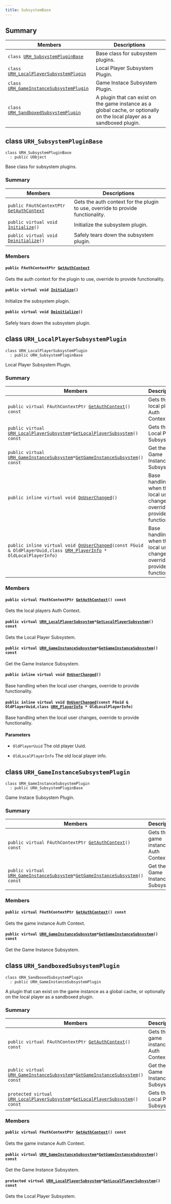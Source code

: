 ```yaml
---
title: SubsystemBase
---
```


## Summary

 Members                        | Descriptions                                
--------------------------------|---------------------------------------------
`class `[`URH_SubsystemPluginBase`](#classURH__SubsystemPluginBase) | Base class for subsystem plugins.
`class `[`URH_LocalPlayerSubsystemPlugin`](#classURH__LocalPlayerSubsystemPlugin) | Local Player Subsystem Plugin.
`class `[`URH_GameInstanceSubsystemPlugin`](#classURH__GameInstanceSubsystemPlugin) | Game Instace Subsystem Plugin.
`class `[`URH_SandboxedSubsystemPlugin`](#classURH__SandboxedSubsystemPlugin) | A plugin that can exist on the game instance as a global cache, or optionally on the local player as a sandboxed plugin.

## class `URH_SubsystemPluginBase` <a id="classURH__SubsystemPluginBase"></a>

```
class URH_SubsystemPluginBase
  : public UObject
```

Base class for subsystem plugins.

### Summary

 Members                        | Descriptions                                
--------------------------------|---------------------------------------------
`public FAuthContextPtr `[`GetAuthContext`](#classURH__SubsystemPluginBase_1a29f5a8a69c5fe311c16ce529baebcbbe) | Gets the auth context for the plugin to use, override to provide functionality.
`public virtual void `[`Initialize`](#classURH__SubsystemPluginBase_1a4b880c273e8ef942f0c640c7df6e8a79)`()` | Initialize the subsystem plugin.
`public virtual void `[`Deinitialize`](#classURH__SubsystemPluginBase_1a0cc2784f9201bcf69a7f12ff9cb8de12)`()` | Safely tears down the subsystem plugin.

### Members

#### `public FAuthContextPtr `[`GetAuthContext`](#classURH__SubsystemPluginBase_1a29f5a8a69c5fe311c16ce529baebcbbe) <a id="classURH__SubsystemPluginBase_1a29f5a8a69c5fe311c16ce529baebcbbe"></a>

Gets the auth context for the plugin to use, override to provide functionality.

#### `public virtual void `[`Initialize`](#classURH__SubsystemPluginBase_1a4b880c273e8ef942f0c640c7df6e8a79)`()` <a id="classURH__SubsystemPluginBase_1a4b880c273e8ef942f0c640c7df6e8a79"></a>

Initialize the subsystem plugin.

#### `public virtual void `[`Deinitialize`](#classURH__SubsystemPluginBase_1a0cc2784f9201bcf69a7f12ff9cb8de12)`()` <a id="classURH__SubsystemPluginBase_1a0cc2784f9201bcf69a7f12ff9cb8de12"></a>

Safely tears down the subsystem plugin.

## class `URH_LocalPlayerSubsystemPlugin` <a id="classURH__LocalPlayerSubsystemPlugin"></a>

```
class URH_LocalPlayerSubsystemPlugin
  : public URH_SubsystemPluginBase
```

Local Player Subsystem Plugin.

### Summary

 Members                        | Descriptions                                
--------------------------------|---------------------------------------------
`public virtual FAuthContextPtr `[`GetAuthContext`](#classURH__LocalPlayerSubsystemPlugin_1abac9a120d9ff77cf7971942c532c611e)`() const` | Gets the local players Auth Context.
`public virtual `[`URH_LocalPlayerSubsystem`](LocalPlayer.md#classURH__LocalPlayerSubsystem)` * `[`GetLocalPlayerSubsystem`](#classURH__LocalPlayerSubsystemPlugin_1a1563225099f0ccab0dde6b7a0937756d)`() const` | Gets the Local Player Subsystem.
`public virtual `[`URH_GameInstanceSubsystem`](GameInstance.md#classURH__GameInstanceSubsystem)` * `[`GetGameInstanceSubsystem`](#classURH__LocalPlayerSubsystemPlugin_1a0467468e4d19b5bd06c558cde90ef7e4)`() const` | Get the Game Instance Subsystem.
`public inline virtual void `[`OnUserChanged`](#classURH__LocalPlayerSubsystemPlugin_1a31753089540e2916c9c19925c4804f68)`()` | Base handling when the local user changes, override to provide functionality.
`public inline virtual void `[`OnUserChanged`](#classURH__LocalPlayerSubsystemPlugin_1ad7c83133c0053de9a5cd4d58cf2af0bc)`(const FGuid & OldPlayerUuid,class `[`URH_PlayerInfo`](PlayerInfo.md#classURH__PlayerInfo)` * OldLocalPlayerInfo)` | Base handling when the local user changes, override to provide functionality.

### Members

#### `public virtual FAuthContextPtr `[`GetAuthContext`](#classURH__LocalPlayerSubsystemPlugin_1abac9a120d9ff77cf7971942c532c611e)`() const` <a id="classURH__LocalPlayerSubsystemPlugin_1abac9a120d9ff77cf7971942c532c611e"></a>

Gets the local players Auth Context.

#### `public virtual `[`URH_LocalPlayerSubsystem`](LocalPlayer.md#classURH__LocalPlayerSubsystem)` * `[`GetLocalPlayerSubsystem`](#classURH__LocalPlayerSubsystemPlugin_1a1563225099f0ccab0dde6b7a0937756d)`() const` <a id="classURH__LocalPlayerSubsystemPlugin_1a1563225099f0ccab0dde6b7a0937756d"></a>

Gets the Local Player Subsystem.

#### `public virtual `[`URH_GameInstanceSubsystem`](GameInstance.md#classURH__GameInstanceSubsystem)` * `[`GetGameInstanceSubsystem`](#classURH__LocalPlayerSubsystemPlugin_1a0467468e4d19b5bd06c558cde90ef7e4)`() const` <a id="classURH__LocalPlayerSubsystemPlugin_1a0467468e4d19b5bd06c558cde90ef7e4"></a>

Get the Game Instance Subsystem.

#### `public inline virtual void `[`OnUserChanged`](#classURH__LocalPlayerSubsystemPlugin_1a31753089540e2916c9c19925c4804f68)`()` <a id="classURH__LocalPlayerSubsystemPlugin_1a31753089540e2916c9c19925c4804f68"></a>

Base handling when the local user changes, override to provide functionality.

#### `public inline virtual void `[`OnUserChanged`](#classURH__LocalPlayerSubsystemPlugin_1ad7c83133c0053de9a5cd4d58cf2af0bc)`(const FGuid & OldPlayerUuid,class `[`URH_PlayerInfo`](PlayerInfo.md#classURH__PlayerInfo)` * OldLocalPlayerInfo)` <a id="classURH__LocalPlayerSubsystemPlugin_1ad7c83133c0053de9a5cd4d58cf2af0bc"></a>

Base handling when the local user changes, override to provide functionality.

#### Parameters
* `OldPlayerUuid` The old player Uuid. 

* `OldLocalPlayerInfo` The old local player info.

## class `URH_GameInstanceSubsystemPlugin` <a id="classURH__GameInstanceSubsystemPlugin"></a>

```
class URH_GameInstanceSubsystemPlugin
  : public URH_SubsystemPluginBase
```

Game Instace Subsystem Plugin.

### Summary

 Members                        | Descriptions                                
--------------------------------|---------------------------------------------
`public virtual FAuthContextPtr `[`GetAuthContext`](#classURH__GameInstanceSubsystemPlugin_1acd7dfc1bd22a1703de6a7eae16bb1652)`() const` | Gets the game instance Auth Context.
`public virtual `[`URH_GameInstanceSubsystem`](GameInstance.md#classURH__GameInstanceSubsystem)` * `[`GetGameInstanceSubsystem`](#classURH__GameInstanceSubsystemPlugin_1a49c39e1714e1e281ef931a7bd92e32d6)`() const` | Get the Game Instance Subsystem.

### Members

#### `public virtual FAuthContextPtr `[`GetAuthContext`](#classURH__GameInstanceSubsystemPlugin_1acd7dfc1bd22a1703de6a7eae16bb1652)`() const` <a id="classURH__GameInstanceSubsystemPlugin_1acd7dfc1bd22a1703de6a7eae16bb1652"></a>

Gets the game instance Auth Context.

#### `public virtual `[`URH_GameInstanceSubsystem`](GameInstance.md#classURH__GameInstanceSubsystem)` * `[`GetGameInstanceSubsystem`](#classURH__GameInstanceSubsystemPlugin_1a49c39e1714e1e281ef931a7bd92e32d6)`() const` <a id="classURH__GameInstanceSubsystemPlugin_1a49c39e1714e1e281ef931a7bd92e32d6"></a>

Get the Game Instance Subsystem.

## class `URH_SandboxedSubsystemPlugin` <a id="classURH__SandboxedSubsystemPlugin"></a>

```
class URH_SandboxedSubsystemPlugin
  : public URH_GameInstanceSubsystemPlugin
```

A plugin that can exist on the game instance as a global cache, or optionally on the local player as a sandboxed plugin.

### Summary

 Members                        | Descriptions                                
--------------------------------|---------------------------------------------
`public virtual FAuthContextPtr `[`GetAuthContext`](#classURH__SandboxedSubsystemPlugin_1a252d118412cc3ad05f804ab29b0067f0)`() const` | Gets the game instance Auth Context.
`public virtual `[`URH_GameInstanceSubsystem`](GameInstance.md#classURH__GameInstanceSubsystem)` * `[`GetGameInstanceSubsystem`](#classURH__SandboxedSubsystemPlugin_1adba25e1be3399c18148730efc0c9c9cb)`() const` | Get the Game Instance Subsystem.
`protected virtual `[`URH_LocalPlayerSubsystem`](LocalPlayer.md#classURH__LocalPlayerSubsystem)` * `[`GetLocalPlayerSubsystem`](#classURH__SandboxedSubsystemPlugin_1a5b6ebbd31b25c5224ef36bdde19b9716)`() const` | Gets the Local Player Subsystem.

### Members

#### `public virtual FAuthContextPtr `[`GetAuthContext`](#classURH__SandboxedSubsystemPlugin_1a252d118412cc3ad05f804ab29b0067f0)`() const` <a id="classURH__SandboxedSubsystemPlugin_1a252d118412cc3ad05f804ab29b0067f0"></a>

Gets the game instance Auth Context.

#### `public virtual `[`URH_GameInstanceSubsystem`](GameInstance.md#classURH__GameInstanceSubsystem)` * `[`GetGameInstanceSubsystem`](#classURH__SandboxedSubsystemPlugin_1adba25e1be3399c18148730efc0c9c9cb)`() const` <a id="classURH__SandboxedSubsystemPlugin_1adba25e1be3399c18148730efc0c9c9cb"></a>

Get the Game Instance Subsystem.

#### `protected virtual `[`URH_LocalPlayerSubsystem`](LocalPlayer.md#classURH__LocalPlayerSubsystem)` * `[`GetLocalPlayerSubsystem`](#classURH__SandboxedSubsystemPlugin_1a5b6ebbd31b25c5224ef36bdde19b9716)`() const` <a id="classURH__SandboxedSubsystemPlugin_1a5b6ebbd31b25c5224ef36bdde19b9716"></a>

Gets the Local Player Subsystem.

